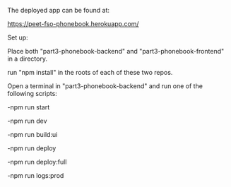 The deployed app can be found at:

https://peet-fso-phonebook.herokuapp.com/



Set up:

Place both "part3-phonebook-backend" and "part3-phonebook-frontend" in a directory.

run "npm install" in the roots of each of these two repos.

Open a terminal in "part3-phonebook-backend" and run one of the following scripts:

-npm run start

-npm run dev

-npm run build:ui

-npm run deploy

-npm run deploy:full

-npm run logs:prod